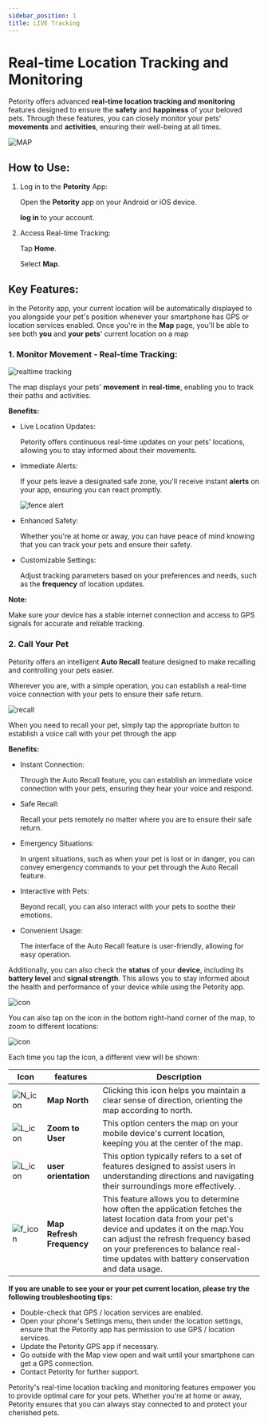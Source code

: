 ```yaml
---
sidebar_position: 1
title: LIVE Tracking
---
```


# Real-time Location Tracking and Monitoring
Petority offers advanced **real-time location tracking and monitoring** features designed to ensure the **safety** and **happiness** of your beloved pets. Through these features, you can closely monitor your pets' **movements** and **activities**, ensuring their well-being at all times.

![MAP](/img/map/Map.jpg)

## How to Use:
1. Log in to the **Petority** App:

    Open the **Petority** app on your Android or iOS device.

    **log in** to your account.
2. Access Real-time Tracking:

    Tap **Home**.

    Select **Map**.

## Key Features:
In the Petority app, your current location will be automatically displayed to you alongside your pet's position whenever your smartphone has GPS or location services enabled. Once you're in the **Map** page, you'll be able to see both **you** and **your pets**' current location on a map

### 1. Monitor Movement - Real-time Tracking:

![realtime tracking](/img/map/activities.jpg)

The map displays your pets' **movement** in **real-time**, enabling you to track their paths and activities.

**Benefits:**

+ Live Location Updates: 

    Petority offers continuous real-time updates on your pets' locations, allowing you to stay informed about their movements.
+ Immediate Alerts: 

    If your pets leave a designated safe zone, you'll receive instant **alerts** on your app, ensuring you can react promptly.

    ![fence alert](/img/map/Instant-Fence-Alerts.jpg)

+ Enhanced Safety:

    Whether you're at home or away, you can have peace of mind knowing that you can track your pets and ensure their safety.
+ Customizable Settings:

    Adjust tracking parameters based on your preferences and needs, such as the **frequency** of location updates.

**Note:** 

Make sure your device has a stable internet connection and access to GPS signals for accurate and reliable tracking.

### 2. Call Your Pet
Petority offers an intelligent **Auto Recall** feature designed to make recalling and controlling your pets easier.

Wherever you are, with a simple operation, you can establish a real-time voice connection with your pets to ensure their safe return.

![recall](/img/map/Auto-Recall.jpg)

When you need to recall your pet, simply tap the appropriate button to establish a voice call with your pet through the app

**Benefits:**

+ Instant Connection:

    Through the Auto Recall feature, you can establish an immediate voice connection with your pets, ensuring they hear your voice and respond.
+ Safe Recall:

    Recall your pets remotely no matter where you are to ensure their safe return.
+ Emergency Situations:

    In urgent situations, such as when your pet is lost or in danger, you can convey emergency commands to your pet through the Auto Recall feature.
+ Interactive with Pets:

    Beyond recall, you can also interact with your pets to soothe their emotions.
+ Convenient Usage:

    The interface of the Auto Recall feature is user-friendly, allowing for easy operation.

Additionally, you can also check the **status** of your **device**, including its **battery level** and **signal strength**. This allows you to stay informed about the health and performance of your device while using the Petority app.

![icon](/img/map/Status.jpg)

You can also tap on the icon in the bottom right-hand corner of the map, to zoom to different locations:

![icon](/img/map/botton.jpg)

Each time you tap the icon, a different view will be shown:

| Icon      |features | Description |
| ----------- | ----------- |----------- |
| ![N_icon](/img/map/map-north.png) | **Map North**| Clicking this icon helps you maintain a clear sense of direction, orienting the map according to north. |
| ![L_icon](/img/map/user.png) | **Zoom to User**| This option centers the map on your mobile device's current location, keeping you at the center of the map.|
| ![L_icon](/img/map/user-north.png) | **user orientation**| This option typically refers to a set of features designed to assist users in understanding directions and navigating their surroundings more effectively. .|
| ![f_icon](/img/map/refresh.png) | **Map Refresh Frequency**| This feature allows you to determine how often the application fetches the latest location data from your pet's device and updates it on the map.You can adjust the refresh frequency based on your preferences to balance real-time updates with battery conservation and data usage. |

**If you are unable to see your or your pet current location, please try the following troubleshooting tips:**

+ Double-check that GPS / location services are enabled.
+ Open your phone's Settings menu, then under the location settings, ensure that the Petority app has permission to use GPS / location services.
+ Update the Petority GPS app if necessary.
+ Go outside with the Map view open and wait until your smartphone can get a GPS connection.
+ Contact Petority for further support.

Petority's real-time location tracking and monitoring features empower you to provide optimal care for your pets. Whether you're at home or away, Petority ensures that you can always stay connected to and protect your cherished pets.
